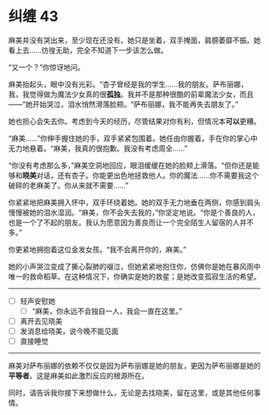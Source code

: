 # 纠缠 43

麻美并没有哭出来，至少现在还没有。她只是坐着，双手掩面，肩膀萎靡不振。她看上去……彷徨无助，完全不知道下一步该怎么做。

“又一个？”你惊讶地问。

麻美抬起头，眼中没有光彩。“杏子曾经是我的学生……我的朋友。萨布丽娜，我，我觉得做为魔法少女真的很**孤独**。我并不是那种很酷的前辈魔法少女，而且——”她开始哭泣，泪水悄然滑落脸颊。“萨布丽娜，我不能再失去朋友了。”

她也担心会失去你。考虑到今天的经历，尽管结果对你有利，但情况本**可以**更糟。

“麻美……”你伸手握住她的手，双手紧紧包围着。她任由你握着，手在你的掌心中无力地悬着。“麻美，我真的很抱歉。我没有考虑周全……”

“你没有考虑那么多，”麻美空洞地回应，眼泪缓缓在她的脸颊上滑落。“但你还是能够和**晓美**对话，还有杏子。你能更出色地拯救他人。你的魔法……你不需要我这个破碎的老麻美了。你从来就不需要……”

你紧紧地把麻美拥入怀中，双手环绕着她。她的双手无力地垂在两侧，你感到肩头慢慢被她的泪水湿润。“麻美，你不会失去我的，”你坚定地说。“你是个善良的人，也是一个了不起的朋友。我认为愿意因为善良而让一个完全陌生人留宿的人并不多。”

你更紧地拥抱着这位金发女孩。“我不会离开你的，麻美。”

她的小声哭泣变成了撕心裂肺的啜泣，但她紧紧地抱住你，仿佛你是她在暴风雨中唯一的救命稻草。在这种情况下，你确实是她的救星；是她改变孤寂生活的希望。

---

- [ ] 轻声安慰她
  - [ ] “麻美，你永远不会独自一人，我会一直在这里。”
- [ ] 离开去见晓美
- [ ] 发消息给晓美，说今晚不能见面
- [ ] 直接睡觉

---

麻美对萨布丽娜的依赖不仅仅是因为萨布丽娜是她的朋友，更因为萨布丽娜是她的**平等者**。这是麻美如此激烈反应的根源所在。

同时，请告诉我你接下来想做什么，无论是去找晓美，留在这里，或是其他任何事情。
